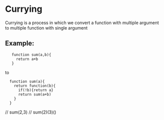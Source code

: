 # Currying
Currying is a process in which we convert a function with multiple argument to multiple function with single argument

## Example:
```
   function sum(a,b){
     return a+b
   }
  ```
  to
  ```
    function sum(a){
      return function(b){
        if(!b){return a}
        return sum(a+b)
      }
    }
  ```

  // sum(2,3)
  // sum(2)(3)()
